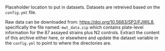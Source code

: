 Placeholder location to put in datasets. Datasets are retreived based on the `config.yml` file.

Raw data can be downloaded from: https://doi.org/10.5683/SP2/FJWIL8, specifically the file named: `mwt_data.zip` which contains plate-level information for the 87 assayed strains plus N2 controls. Extract the content of this archive either here, or elsewhere and update the dataset variable in the `config.yml` to point to where the directories are.
